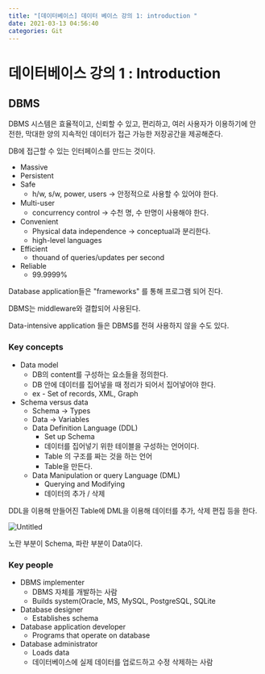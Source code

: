 ```yaml
---
title: "[데이터베이스] 데이터 베이스 강의 1: introduction "
date: 2021-03-13 04:56:40
categories: Git
---
```


# 데이터베이스 강의 1 : Introduction

## DBMS

DBMS 시스템은 효율적이고, 신뢰할 수 있고, 편리하고, 여러 사용자가 이용하기에 안전한, 막대한 양의 지속적인 데이터가 접근 가능한 저장공간을 제공해준다. 

DB에 접근할 수 있는 인터페이스를 만드는 것이다. 

- Massive
- Persistent
- Safe
    - h/w, s/w, power, users → 안정적으로 사용할 수 있어야 한다.
- Multi-user
    - concurrency control → 수천 명, 수 만명이 사용해야 한다.
- Convenient
    - Physical data independence → conceptual과 분리한다.
    - high-level languages
- Efficient
    - thouand of queries/updates per second
- Reliable
    - 99.9999%

Database application들은 "frameworks" 를 통해 프로그램 되어 진다.

DBMS는 middleware와 결합되어 사용된다.

Data-intensive application 들은 DBMS를 전혀 사용하지 않을 수도 있다.

### Key concepts

- Data model
    - DB의 content를 구성하는 요소들을 정의한다.
    - DB 안에 데이터를 집어넣을 때 정리가 되어서 집어넣어야 한다.
    - ex - Set of records, XML, Graph
- Schema versus data
    - Schema → Types
    - Data → Variables
    - Data Definition Language (DDL)
        - Set up Schema
        - 데이터를 집어넣기 위한 테이블을 구성하는 언어이다.
        - Table 의 구조를 짜는 것을 하는 언어
        - Table을 만든다.
    - Data Manipulation or query Language (DML)
        - Querying and Modifying
        - 데이터의 추가 / 삭제

DDL을 이용해 만들어진 Table에  DML을 이용해 데이터를 추가, 삭제 편집 등을 한다. 

![Untitled](https://user-images.githubusercontent.com/55180768/111187529-6aca6f00-85f7-11eb-857b-e02952efa58d.png)

노란 부분이 Schema, 파란 부분이 Data이다. 

### Key people

- DBMS implementer
    - DBMS 자체를 개발하는 사람
    - Builds system(Oracle, MS, MySQL, PostgreSQL, SQLite
- Database designer
    - Establishes schema
- Database application developer
    - Programs that operate on database
- Database administrator
    - Loads data
    - 데이터베이스에 실제 데이터를 업로드하고 수정 삭제하는 사람
